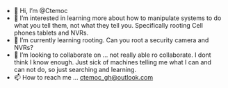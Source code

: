 - 👋 Hi, I’m @Ctemoc
- 👀 I’m interested in learning more about how to manipulate systems to do what you tell them, not what they tell you.  Specifically rooting Cell phones tablets and NVRs.  
- 🌱 I’m currently learning rooting.  Can you root a security camera and NVRs?  
- 💞️ I’m looking to collaborate on ... not really able ro collaborate.  I dont think I know enough.  Just sick of machines telling me what I can and can not do, so just searching and learning.  
- 📫 How to reach me ... ctemoc_gh@outlook.com

<!---
Ctemoc/Ctemoc is a ✨ special ✨ repository because its `README.md` (this file) appears on your GitHub profile.
You can click the Preview link to take a look at your changes.
--->
